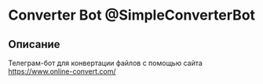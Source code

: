 # Converter Bot @SimpleConverterBot

## Описание
Телеграм-бот для конвертации файлов с помощью сайта https://www.online-convert.com/

